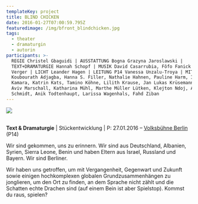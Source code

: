 ```yaml
---
templateKey: project
title: BLIND CHICKEN
date: 2016-01-27T07:00:59.795Z
featuredimage: /img/bfront_blindchicken.jpg
tags:
  - theater
  - dramaturgin
  - autorin
participants: >-
  REGIE Christel Gbaguidi | AUSSTATTUNG Bogna Grazyna Jaroslawski |
  TEXT+DRAMATURGIE Hannah Schopf | MUSIK David Casarrubia, Fôfo Fanick Marie
  Verger | LICHT Leander Hagen | LEITUNG P14 Vanessa Unzalu-Troya | MIT
  Koubourath Adjagba, Hanna S. Filler, Nathalie Hahnen, Pauline Harm, Ibo
  Kamara, Katrin Kats, Tamino Köhne, Lilith Krause, Jan Lukas Krüsemann, Fee
  Aviv Marschall, Katharina Mühl, Marthe Müller Lütken, Klejton Ndoj, Anne
  Schmidt, Anik Todtenhaupt, Larissa Wagenhals, Fahd Ziban
---
```

![](/img/blind-chicken.jpg)

\
**Text & Dramaturgie** | Stückentwicklung | P: 27.01.2016 – [Volksbühne Berlin](https://www.volksbuehne.adk.de/praxis/p14_blind_chicken__no_parents_no_police/index.html) (P14)

 Wir sind gekommen, uns zu erinnern. Wir sind aus Deutschland, Albanien, Syrien, Sierra Leone, Benin und haben Eltern aus Israel, Russland und Bayern. Wir sind Berliner. 

Wir haben uns getroffen, um mit Vergangenheit, Gegenwart und Zukunft sowie einigen hochkomplexen globalen Grundzusammenhängen zu jonglieren, um den Ort zu finden, an dem Sprache nicht zählt und die Schatten echte Drachen sind (auf einem Bein ist aber Spielstop). Kommst du raus, spielen?
